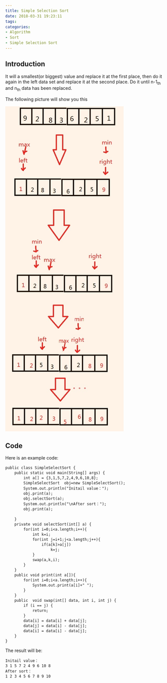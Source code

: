 ```yaml
---
title: Simple Selection Sort
date: 2018-03-31 19:23:11
tags:
categories:
- Algorithm
- Sort
- Simple Selection Sort
---
```

## Introduction

It will a smallest(or biggest) value and replace it at the first place, then do it again in the left data set and replace it at the second place. Do it until n-1<sub>th</sub> and n<sub>th</sub> data has been replaced.  

The following picture will show you this

![](Algorithm-Sort-SimpleSelectionSort/1.jpg)

## Code
Here is an example code:

	public class SimpleSelectSort {
	    public static void main(String[] args) {
	        int a[] = {3,1,5,7,2,4,9,6,10,8};
	        SimpleSelectSort  obj=new SimpleSelectSort();
	        System.out.println("Initail value：");
	        obj.print(a);
	        obj.selectSort(a);
	        System.out.println("\nAfter sort：");
	        obj.print(a);
	
	    }
	    private void selectSort(int[] a) {
	        for(int i=0;i<a.length;i++){
	            int k=i;
	            for(int j=i+1;j<a.length;j++){
	                if(a[k]>a[j])
	                    k=j;
	            }
	            swap(a,k,i);
	        }
	    }
	    public void print(int a[]){
	        for(int i=0;i<a.length;i++){
	            System.out.print(a[i]+" ");
	        }
	    }
	    public  void swap(int[] data, int i, int j) {
	        if (i == j) {
	            return;
	        }
	        data[i] = data[i] + data[j];
	        data[j] = data[i] - data[j];
	        data[i] = data[i] - data[j];
	    }
	}

The result will be:

	Initail value：
	3 1 5 7 2 4 9 6 10 8 
	After sort：
	1 2 3 4 5 6 7 8 9 10 